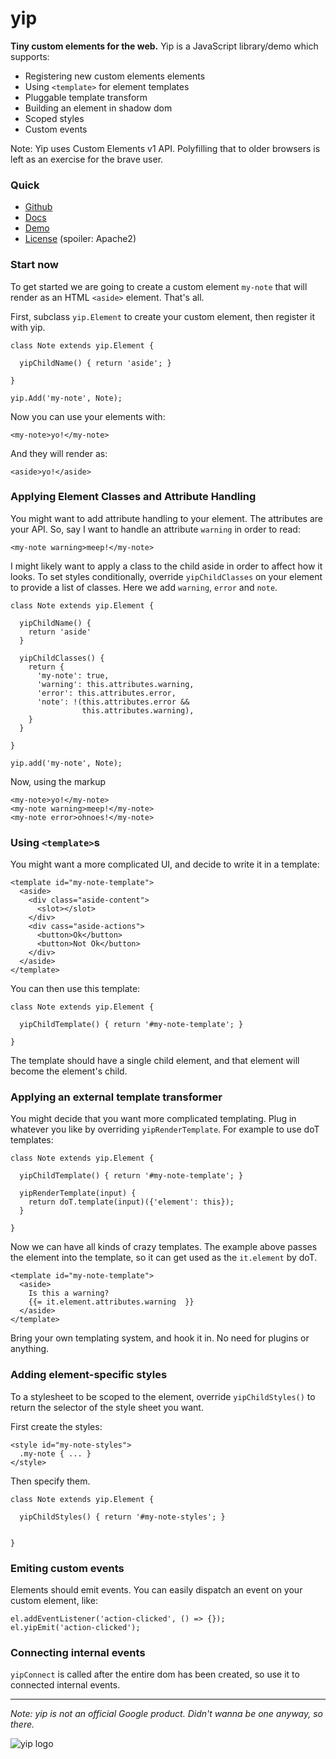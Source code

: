 # yip

**Tiny custom elements for the web.** Yip is a JavaScript library/demo which supports:

* Registering new custom elements elements
* Using `<template>` for element templates
* Pluggable template transform
* Building an element in shadow dom
* Scoped styles
* Custom events

Note: Yip uses Custom Elements v1 API. Polyfilling that to older browsers is
left as an exercise for the brave user.


### Quick

* [Github](https://github.com/aliafshar/yip)
* [Docs](https://yipjs-7c3d2.firebaseapp.com/)
* [Demo](https://yipjs-7c3d2.firebaseapp.com/demo)
* [License](https://github.com/aliafshar/yip/blob/master/LICENSE) (spoiler:
  Apache2)

### Start now

To get started we are going to create a custom element `my-note` that will
render as an HTML `<aside>` element. That's all.

First, subclass `yip.Element` to create your custom element, then register it
with yip.

```
class Note extends yip.Element {

  yipChildName() { return 'aside'; }

}

yip.Add('my-note', Note);
```

Now you can use your elements with:

```
<my-note>yo!</my-note>
```

And they will render as:

```
<aside>yo!</aside>
```

### Applying Element Classes and Attribute Handling

You might want to add attribute handling to your element. The
attributes are your API. So, say I want to handle an attribute `warning` in
order to read:

```
<my-note warning>meep!</my-note>
```

I might likely want to apply a class to the child aside in order to affect how it
looks. To set styles conditionally, override `yipChildClasses` on your element
to provide a list of classes. Here we add `warning`, `error` and `note`.

```
class Note extends yip.Element {

  yipChildName() {
    return 'aside'
  }

  yipChildClasses() {
    return {
      'my-note': true,
      'warning': this.attributes.warning,
      'error': this.attributes.error,
      'note': !(this.attributes.error &&
                this.attributes.warning),
    }
  }
  
}

yip.add('my-note', Note);
```

Now, using the markup 
```
<my-note>yo!</my-note>
<my-note warning>meep!</my-note>
<my-note error>ohnoes!</my-note>
```

### Using `<template>`s

You might want a more complicated UI, and decide to write it in a template:


```
<template id="my-note-template">
  <aside>
    <div class="aside-content">
      <slot></slot>
    </div>
    <div cass="aside-actions">
      <button>Ok</button>
      <button>Not Ok</button>
    </div>
  </aside>
</template>
```
You can then use this template:

```
class Note extends yip.Element {

  yipChildTemplate() { return '#my-note-template'; }

}
```
The template should have a single child element, and that element will become
the element's child.

### Applying an external template transformer

You might decide that you want more complicated templating. Plug in whatever you
like by overriding `yipRenderTemplate`. For example to use doT templates:

```
class Note extends yip.Element {

  yipChildTemplate() { return '#my-note-template'; }

  yipRenderTemplate(input) {
    return doT.template(input)({'element': this});
  }

}
```

Now we can have all kinds of crazy templates. The example above passes the
element into the template, so it can get used as the `it.element` by doT.

```
<template id="my-note-template">
  <aside>
    Is this a warning?
    {{= it.element.attributes.warning  }}
  </aside>
</template>
```
Bring your own templating system, and hook it in. No need for plugins
or anything.

### Adding element-specific styles

To a stylesheet to be scoped to the element, override `yipChildStyles()` to
return the selector of the style sheet you want.

First create the styles:
```
<style id="my-note-styles">
  .my-note { ... }
</style>
```

Then specify them.
```
class Note extends yip.Element {

  yipChildStyles() { return '#my-note-styles'; }


}
```

### Emiting custom events

Elements should emit events. You can easily dispatch an event on your custom
element, like:

```
el.addEventListener('action-clicked', () => {});
el.yipEmit('action-clicked');
```

### Connecting internal events

`yipConnect` is called after the entire dom has been created, so use it to
connected internal events.


<hr />

*Note: yip is not an official Google product. Didn't wanna be one anyway, so
there.*

![yip logo](https://yipjs-7c3d2.firebaseapp.com/art/alien.png)

